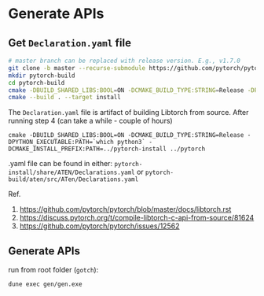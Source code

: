 # Generate APIs

## Get `Declaration.yaml` file

```bash
# master branch can be replaced with release version. E.g., v1.7.0
git clone -b master --recurse-submodule https://github.com/pytorch/pytorch.git
mkdir pytorch-build
cd pytorch-build
cmake -DBUILD_SHARED_LIBS:BOOL=ON -DCMAKE_BUILD_TYPE:STRING=Release -DPYTHON_EXECUTABLE:PATH=`which python3` -DCMAKE_INSTALL_PREFIX:PATH=../pytorch-install ../pytorch
cmake --build . --target install
```

The `Declaration.yaml` file is artifact of building Libtorch from source. After running step 4 (can take a while - couple of hours)

```
cmake -DBUILD_SHARED_LIBS:BOOL=ON -DCMAKE_BUILD_TYPE:STRING=Release -DPYTHON_EXECUTABLE:PATH=`which python3` -DCMAKE_INSTALL_PREFIX:PATH=../pytorch-install ../pytorch
```

.yaml file can be found in either: `pytorch-install/share/ATEN/Declarations.yaml` or `pytorch-build/aten/src/ATen/Declarations.yaml`


Ref. 
1. https://github.com/pytorch/pytorch/blob/master/docs/libtorch.rst
2. https://discuss.pytorch.org/t/compile-libtorch-c-api-from-source/81624
3. https://github.com/pytorch/pytorch/issues/12562


## Generate APIs

run from root folder (`gotch`): 

```
dune exec gen/gen.exe
```

